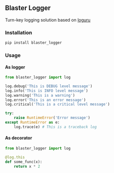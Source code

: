 ## Blaster Logger
Turn-key logging solution based on [loguru](https://github.com/Delgan/loguru)

### Installation

```bash
pip install blaster_logger
```

### Usage

#### As logger
```python
from blaster_logger import log

log.debug('This is DEBUG level message')
log.info('This is INFO level message')
log.warning('This is a warning')
log.error('This is an error message')
log.critical('This is a critical level message')

try:
    raise RuntimeError('Error message')
except RuntimeError as e:
    log.trace(e) # This is a traceback log
```

#### As decorator
```python
from blaster_logger import log

@log.this
def some_func(x):
    return x * 2
```

